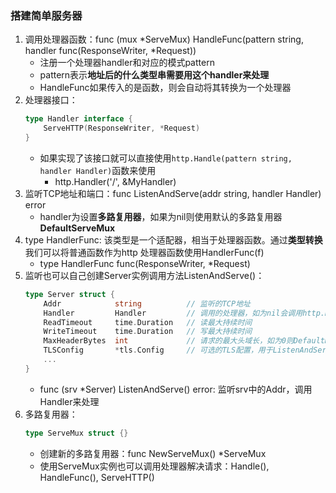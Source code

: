 ### 搭建简单服务器
1. 调用处理器函数：func (mux *ServeMux) HandleFunc(pattern string, handler func(ResponseWriter, *Request))
    - 注册一个处理器handler和对应的模式pattern
    - pattern表示**地址后的什么类型串需要用这个handler来处理**
    - HandleFunc如果传入的是函数，则会自动将其转换为一个处理器
2. 处理器接口：
    ```go
    type Handler interface {
        ServeHTTP(ResponseWriter, *Request)
    }
    ```
    - 如果实现了该接口就可以直接使用`http.Handle(pattern string, handler Handler)`函数来使用
        - http.Handler('/', &MyHandler)
3. 监听TCP地址和端口：func ListenAndServe(addr string, handler Handler) error
    - handler为设置**多路复用器**，如果为nil则使用默认的多路复用器**DefaultServeMux**
4. type HandlerFunc: 该类型是一个适配器，相当于处理器函数。通过**类型转换**我们可以将普通函数作为http
   处理器函数使用HandlerFunc(f)
    - type HandlerFunc func(ResponseWriter, *Request)
5. 监听也可以自己创建Server实例调用方法ListenAndServe()：
    ```go
    type Server struct {
        Addr            string          // 监听的TCP地址
        Handler         Handler         // 调用的处理器，如为nil会调用http.DefaultServeMux
        ReadTimeout     time.Duration   // 读最大持续时间
        WriteTimeout    time.Duration   // 写最大持续时间
        MaxHeaderBytes  int             // 请求的最大头域长，如为0则DefaultMaxHeaderBytes
        TLSConfig       *tls.Config     // 可选的TLS配置，用于ListenAndServeTLS方法
        ...
    }
    ```
    - func (srv *Server) ListenAndServe() error: 监听srv中的Addr，调用Handler来处理
6. 多路复用器：
    ```go
    type ServeMux struct {}
    ```
    - 创建新的多路复用器：func NewServeMux() *ServeMux
    - 使用ServeMux实例也可以调用处理器解决请求：Handle(), HandleFunc(), ServeHTTP()